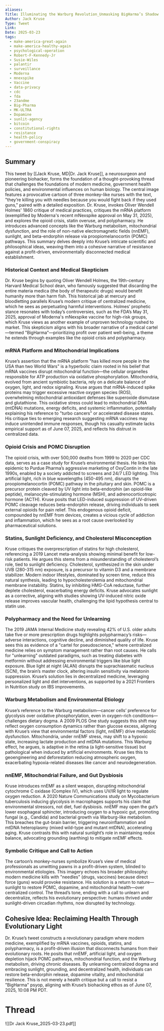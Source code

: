 ```yaml
---
aliases:
Title: Illuminating the Warburg Revolution_Unmasking BigHarma’s Shadow with Sunlight and Mitochondrial Truth
Author: Jack Kruse
Type: Tweet
Link:
Date: 2025-03-23
tags:
  - make-america-great-again
  - make-america-healthy-again
  - psychological-operation
  - Robert-F-Kennedy-Jr
  - Susie-Wiles
  - palantir
  - surveillance
  - Moderna
  - mnexspike
  - Vaccine
  - data-privacy
  - cdc
  - fda
  - 23andme
  - Big-Pharma
  - MK-ULTRA
  - Dopamine
  - sunlit-agency
  - bitcoin
  - constitutional-rights
  - resistance
  - health-policy
  - government-conspiracy
---
```


## Summary

This tweet by [[Jack Kruse, MD|Dr. Jack Kruse]], a neurosurgeon and pioneering biohacker, forms the foundation of a thought-provoking thread that challenges the foundations of modern medicine, government health policies, and environmental influences on human biology. The central image features a provocative cartoon of three monkey-like nurses with the text, "they’re killing you with needles because you would fight back if they used guns," paired with a detailed exposition. Dr. Kruse,  invokes Oliver Wendell Holmes' 1860 critique of medical practices, critiques the mRNA platform (exemplified by Moderna's recent mNexspike approval on May 31, 2025), and explores the opioid crisis, statin overuse, and polypharmacy. He introduces advanced concepts like the Warburg metabolism, mitochondrial dysfunction, and the role of non-native electromagnetic fields (nnEMF), sunlight, and beta-endorphin release via proopiomelanocortin (POMC) pathways. This summary delves deeply into Kruse’s intricate scientific and philosophical ideas, weaving them into a cohesive narrative of resistance against a profit-driven, environmentally disconnected medical establishment.

### Historical Context and Medical Skepticism
Dr. Kruse begins by quoting Oliver Wendell Holmes, the 19th-century Harvard Medical School dean, who famously suggested that discarding the entire materia medica (the body of therapeutic drugs) would benefit humanity more than harm fish. This historical jab at mercury and bloodletting parallels Kruse’s modern critique of centralized medicine, which he sees as perpetuating harmful interventions. Holmes’ prophetic stance resonates with today’s controversies, such as the FDA’s May 31, 2025, approval of Moderna's mNexspike vaccine for high-risk groups, which Kruse views as another example of unproven technology rushed to market. This skepticism aligns with his broader narrative of a medical cartel—termed "BigHarma"—prioritizing profit over patient well-being, a theme he extends through examples like the opioid crisis and polypharmacy.

### mRNA Platform and Mitochondrial Implications
Kruse’s assertion that the mRNA platform "has killed more people in the USA than two World Wars" is a hyperbolic claim rooted in his belief that mRNA vaccines disrupt mitochondrial function—the cellular organelles responsible for ATP production via oxidative phosphorylation. Mitochondria, evolved from ancient symbiotic bacteria, rely on a delicate balance of oxygen, light, and redox signaling. Kruse argues that mRNA-induced spike proteins may trigger excessive reactive oxygen species (ROS), overwhelming mitochondrial antioxidant defenses like superoxide dismutase and glutathione. This oxidative stress could lead to mitochondrial DNA (mtDNA) mutations, energy deficits, and systemic inflammation, potentially explaining his reference to "turbo cancers" or accelerated disease states. His critique ties to emerging research suggesting mRNA vaccines may induce unintended immune responses, though his casualty estimate lacks empirical support as of June 07, 2025, and reflects his distrust in centralized data.

### Opioid Crisis and POMC Disruption
The opioid crisis, with over 500,000 deaths from 1999 to 2020 per CDC data, serves as a case study for Kruse’s environmental thesis. He links this epidemic to Purdue Pharma’s aggressive marketing of OxyContin in the late 1990s, enabled by a society addicted to screens and 24/7 LED lighting. This artificial light, rich in blue wavelengths (450-495 nm), disrupts the proopiomelanocortin (POMC) pathway in the pituitary and skin. POMC is a precursor protein cleaved by UV light into beta-endorphin (an opioid-like peptide), melanocyte-stimulating hormone (MSH), and adrenocorticotropic hormone (ACTH). Kruse posits that LED-induced suppression of UV-driven POMC cleavage reduces beta-endorphin release, driving individuals to seek external opioids for pain relief. This endogenous opioid deficit, compounded by nnEMF from devices, creates a vicious cycle of addiction and inflammation, which he sees as a root cause overlooked by pharmaceutical solutions.

### Statins, Sunlight Deficiency, and Cholesterol Misconception
Kruse critiques the overprescription of statins for high cholesterol, referencing a 2019 Lancet meta-analysis showing minimal benefit for low-risk patients. He argues this stems from a misunderstanding of cholesterol’s role, tied to sunlight deficiency. Cholesterol, synthesized in the skin under UVB (280-315 nm) exposure, is a precursor to vitamin D3 and a membrane stabilizer. Modern indoor lifestyles, dominated by screen time, reduce this natural synthesis, leading to hypocholesterolemia and mitochondrial membrane instability. Statins, by inhibiting HMG-CoA reductase, further deplete cholesterol, exacerbating energy deficits. Kruse advocates sunlight as a corrective, aligning with studies showing UV-induced nitric oxide release improves vascular health, challenging the lipid hypothesis central to statin use.

### Polypharmacy and the Need for Unlearning
The 2019 JAMA Internal Medicine study revealing 42% of U.S. older adults take five or more prescription drugs highlights polypharmacy’s risks—adverse interactions, cognitive decline, and diminished quality of life. Kruse sees this as evidence of a "cartel for pseudoscience," where centralized medicine relies on symptom management rather than root causes. He calls for "unlearning" outdated paradigms, such as treating diabetes with metformin without addressing environmental triggers like blue light exposure. Blue light at night (ALAN) disrupts the suprachiasmatic nucleus (SCN), the brain’s master clock, altering insulin sensitivity via melatonin suppression. Kruse’s solution lies in decentralized medicine, leveraging personalized light and diet interventions, as supported by a 2021 Frontiers in Nutrition study on IBS improvements.

### Warburg Metabolism and Environmental Etiology
Kruse’s reference to the Warburg metabolism—cancer cells’ preference for glycolysis over oxidative phosphorylation, even in oxygen-rich conditions—challenges dietary dogma. A 2009 PLOS One study suggests this shift may reflect oxygen consumption dynamics rather than glucose excess, aligning with Kruse’s view that environmental factors (light, nnEMF) drive metabolic dysfunction. Mitochondria, under nnEMF stress, may shift to a hypoxic state, increasing lactate production and mtDNA mutations. This Warburg effect, he argues, is adaptive in the retina (a light-sensitive tissue) but pathological when induced by artificial environments. Kruse ties this to geoengineering and deforestation reducing atmospheric oxygen, exacerbating hypoxia-related diseases like cancer and neurodegeneration.

### nnEMF, Mitochondrial Failure, and Gut Dysbiosis
Kruse introduces nnEMF as a silent weapon, disrupting mitochondrial cytochrome C oxidase (Complex IV), which uses UV/IR light to regulate oxygen reduction. A 2020 Nature Communications study on Mycobacterium tuberculosis inducing glycolysis in macrophages supports his claim that environmental stressors, not diet, fuel dysbiosis. nnEMF may open the gut’s lower esophageal sphincter, introducing oxygen to a hypoxic gut, promoting fungal (e.g., Candida) and bacterial growth via Warburg-like metabolism. This breaches the gut-brain barrier, triggering neuroinflammation and mtDNA heteroplasmy (mixed wild-type and mutant mtDNA), accelerating aging. Kruse contrasts this with natural sunlight’s role in maintaining redox balance, advocating grounding (earthing) to mitigate nnEMF effects.

### Symbolic Critique and Call to Action
The cartoon’s monkey-nurses symbolize Kruse’s view of medical professionals as unwitting pawns in a profit-driven system, blinded to environmental etiologies. This imagery echoes his broader philosophy: modern medicine kills with "needles" (drugs, vaccines) because direct force (guns) would provoke resistance. His solution is a return to nature—sunlight to restore POMC, dopamine, and mitochondrial health—over centralized control. The thread’s tone, ending with a call to unlearn and decentralize, reflects his evolutionary perspective: humans thrived under sunlight-driven circadian rhythms, now disrupted by technology.

## Cohesive Idea: Reclaiming Health Through Evolutionary Light
Dr. Kruse’s tweet constructs a revolutionary paradigm where modern medicine, exemplified by mRNA vaccines, opioids, statins, and polypharmacy, is a profit-driven illusion that disconnects humans from their evolutionary roots. He posits that nnEMF, artificial light, and oxygen depletion hijack POMC pathways, mitochondrial function, and the Warburg metabolism, driving chronic diseases. By unlearning centralized dogma and embracing sunlight, grounding, and decentralized health, individuals can restore beta-endorphin release, dopamine vitality, and mitochondrial resilience. This is not merely a health critique but a call to resist a "BigHarma" psyop, aligning with Kruse’s biohacking ethos as of June 07, 2025, 10:08 PM PDT.

# Thread

![[Dr Jack Kruse_2025-03-23.pdf]]